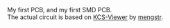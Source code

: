 My first PCB, and my first SMD PCB.  
The actual circuit is based on [KCS-Viewer](https://github.com/mengstr/KCSviewer) by [mengstr](https://github.com/mengstr).
